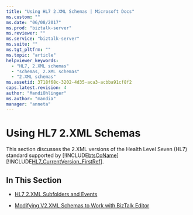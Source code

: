 ```yaml
---
title: "Using HL7 2.XML Schemas | Microsoft Docs"
ms.custom: ""
ms.date: "06/08/2017"
ms.prod: "biztalk-server"
ms.reviewer: ""
ms.service: "biztalk-server"
ms.suite: ""
ms.tgt_pltfrm: ""
ms.topic: "article"
helpviewer_keywords: 
  - "HL7, 2.XML schemas"
  - "schemas, 2.XML schemas"
  - "2.XML schemas"
ms.assetid: 3718f68c-3202-4d35-aca3-acbba91cf8f2
caps.latest.revision: 4
author: "MandiOhlinger"
ms.author: "mandia"
manager: "anneta"
---
```

# Using HL7 2.XML Schemas
This section discusses the 2.XML versions of the Health Level Seven (HL7) standard supported by [!INCLUDE[btsCoName](../../includes/btsconame-md.md)][!INCLUDE[HL7_CurrentVersion_FirstRef](../../includes/hl7-currentversion-firstref-md.md)].  
  
## In This Section  
  
-   [HL7 2.XML Subfolders and Events](../../adapters-and-accelerators/accelerator-hl7/hl7-2-xml-subfolders-and-events.md)  
  
-   [Modifying V2.XML Schemas to Work with BizTalk Editor](../../adapters-and-accelerators/accelerator-hl7/modifying-2-xml-schemas-to-work-with-biztalk-editor.md)